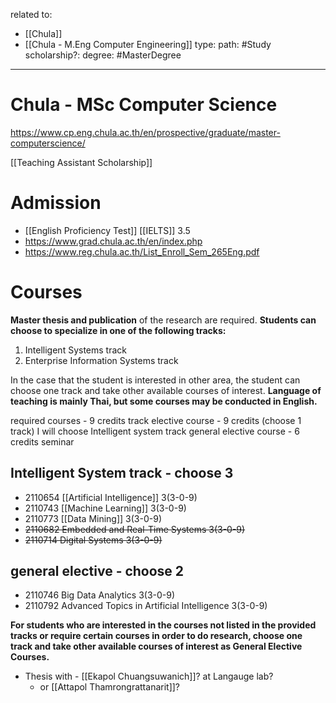related to: 
- [[Chula]]
- [[Chula - M.Eng Computer Engineering]]
type:
path: #Study 
scholarship?:
degree: #MasterDegree 

---

# Chula - MSc Computer Science

https://www.cp.eng.chula.ac.th/en/prospective/graduate/master-computerscience/

[[Teaching Assistant Scholarship]]

# Admission
- [[English Proficiency Test]] [[IELTS]] 3.5
- https://www.grad.chula.ac.th/en/index.php
- https://www.reg.chula.ac.th/List_Enroll_Sem_265Eng.pdf


# Courses

**Master thesis and publication** of the research are required. **Students can choose to specialize in one of the following tracks:**  
1. Intelligent Systems track  
2. Enterprise Information Systems track

In the case that the student is interested in other area, the student can choose one track and take other available courses of interest. **Language of teaching is mainly Thai, but some courses may be conducted in English.**

required courses - 9 credits
track elective course - 9 credits (choose 1 track)
	I will choose Intelligent system track
general elective course - 6 credits
seminar

## Intelligent System track - choose 3
- 2110654 [[Artificial Intelligence]] 3(3-0-9)
- 2110743 [[Machine Learning]] 3(3-0-9)
- 2110773 [[Data Mining]] 3(3-0-9)
- ~~2110682 Embedded and Real-Time Systems 3(3-0-9)~~
- ~~2110714 Digital Systems 3(3-0-9)~~

## general elective - choose 2
- 2110746 Big Data Analytics 3(3-0-9)
- 2110792 Advanced Topics in Artificial Intelligence 3(3-0-9)

**For students who are interested in the courses not listed in the provided tracks or require certain courses in order to do research, choose one track and take other available courses of interest as General Elective Courses.**

- Thesis with - [[Ekapol Chuangsuwanich]]? at Langauge lab?
	- or [[Attapol Thamrongrattanarit]]?